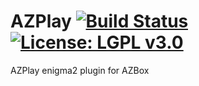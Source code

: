 AZPlay [![Build Status](https://travis-ci.com/OpenVisionE2/AZPlay.svg?branch=master)](https://travis-ci.com/OpenVisionE2/AZPlay) [![License: LGPL v3.0](https://img.shields.io/badge/License-LGPL%20v3.0-blue.svg)](https://www.gnu.org/licenses/lgpl-3.0)
======
AZPlay enigma2 plugin for AZBox
